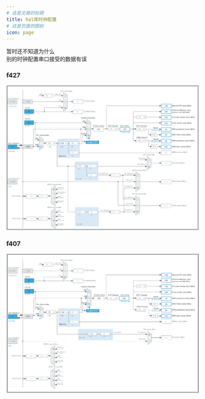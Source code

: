 ```yaml
---
# 这是文章的标题
title: hal库时钟配置
# 这是页面的图标
icon: page
---
```

暂时还不知道为什么     
别的时钟配置串口接受的数据有误     
### f427     
![](./20230316143029.png)
### f407     
![](./20230316142844.png)